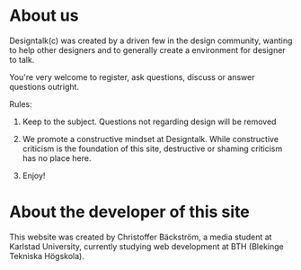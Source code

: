 About us
======
Designtalk(c) was created by a driven few in the design community, wanting to help other designers and to generally create a environment for designer to talk.

You're very welcome to register, ask questions, discuss or answer questions outright. 

Rules:

1. Keep to the subject. Questions not regarding design will be removed

2. We promote a constructive mindset at Designtalk. While constructive criticism is the foundation of this site, destructive or shaming criticism has no place here.

3. Enjoy!

About the developer of this site
====================

This website was created by Christoffer Bäckström, a media student at Karlstad University, currently studying web development at BTH (Blekinge Tekniska Högskola).